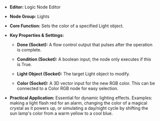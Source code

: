 - **Editor:** Logic Node Editor
    
- **Node Group:** Lights
    
- **Core Function:** Sets the color of a specified Light object.
    
- **Key Properties & Settings:**
    
    - **Done (Socket):** A flow control output that pulses after the operation is complete.
        
    - **Condition (Socket):** A boolean input; the node only executes if this is True.
        
    - **Light Object (Socket):** The target Light object to modify.
        
    - **Color (Socket):** A 3D vector input for the new RGB color. This can be connected to a Color RGB node for easy selection.
        
- **Practical Application:** Essential for dynamic lighting effects. Examples: making a light flash red for an alarm, changing the color of a magical crystal as it powers up, or simulating a day/night cycle by shifting the sun lamp's color from a warm yellow to a cool blue.